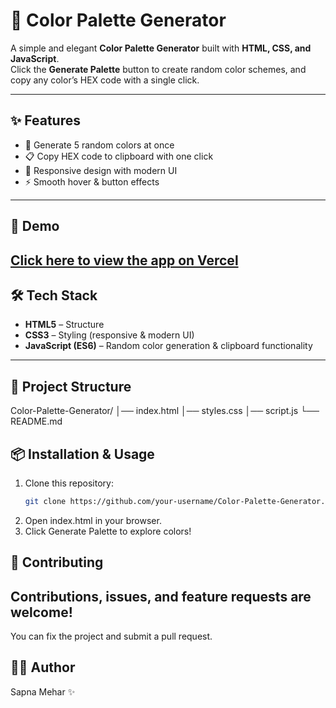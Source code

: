 # 🎨 Color Palette Generator

A simple and elegant **Color Palette Generator** built with **HTML, CSS, and JavaScript**.  
Click the **Generate Palette** button to create random color schemes, and copy any color’s HEX code with a single click.

---

## ✨ Features
- 🔄 Generate 5 random colors at once  
- 📋 Copy HEX code to clipboard with one click  
- 🎨 Responsive design with modern UI  
- ⚡ Smooth hover & button effects  

---

## 🚀 Demo
[Click here to view the app on Vercel](https://color-palette-generator-hi8wvoco7-sapna-mehars-projects.vercel.app)
---

## 🛠️ Tech Stack
- **HTML5** – Structure  
- **CSS3** – Styling (responsive & modern UI)  
- **JavaScript (ES6)** – Random color generation & clipboard functionality  

---

## 📂 Project Structure
Color-Palette-Generator/
│── index.html
│── styles.css
│── script.js
└── README.md

## 📦 Installation & Usage
1. Clone this repository:
   ```bash
   git clone https://github.com/your-username/Color-Palette-Generator.git
2. Open index.html in your browser.
3. Click Generate Palette to explore colors!

🤝 Contributing
---
Contributions, issues, and feature requests are welcome!
---
You can fix the project and submit a pull request.

👩‍💻 Author
---
Sapna Mehar ✨
